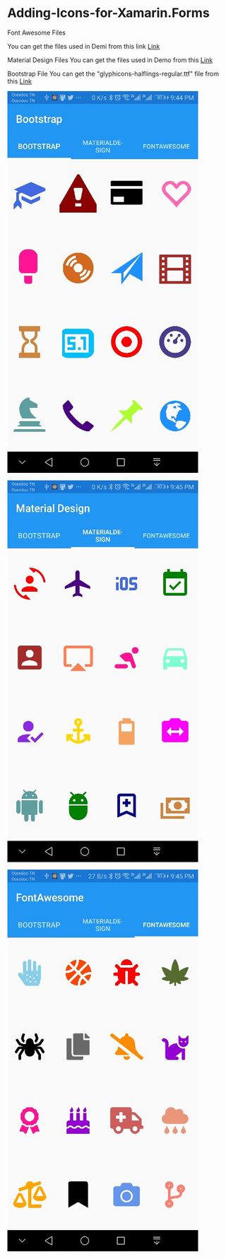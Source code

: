 # Adding-Icons-for-Xamarin.Forms


Font Awesome Files

You can get the files used in Demi from this link [Link](https://fontawesome.com/)


Material Design Files
You can get the files used in Demo from this [Link](https://materialdesignicons.com/)

Bootstrap File
You can get the "glyphicons-halflings-regular.ttf" file from this [Link](https://github.com/twbs/bootstrap-sass/blob/master/assets/fonts/bootstrap/glyphicons-halflings-regular.ttf)


![Bootstrap](https://raw.githubusercontent.com/achrafbenalaya/Adding-Icons-for-Xamarin.Forms/master/DemoIconsXamarin/DemoIconsXamarin/Screenshots/Screenshot_20190720-214459.jpg?token=ADGHC2RQOYGQXLYQCJCNTGK5HS5GU)

![Material Design](https://github.com/achrafbenalaya/Adding-Icons-for-Xamarin.Forms/blob/master/DemoIconsXamarin/DemoIconsXamarin/Screenshots/Screenshot_20190720-214505.jpg?raw=true)

![Font Awesome](https://github.com/achrafbenalaya/Adding-Icons-for-Xamarin.Forms/blob/master/DemoIconsXamarin/DemoIconsXamarin/Screenshots/Screenshot_20190720-214511.jpg?raw=true)
